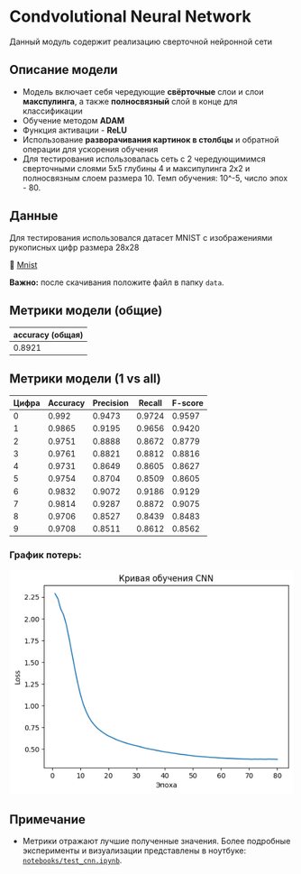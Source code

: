 # Condvolutional Neural Network

Данный модуль содержит реализацию сверточной нейронной сети
## Описание модели

- Модель включает себя чередующие **свёрточные** слои и слои **макспулинга**, а также **полносвязный** слой в конце для классификации
- Обучение методом **ADAM** 
- Функция активации - **ReLU**
- Использование **разворачивания картинок в столбцы** и обратной операции для ускорения обучения
- Для тестирования использовалась сеть с 2 чередующимимся сверточными слоями 5x5 глубины 4 и максипулинга 2x2 и полносвязным слоем размера 10. Темп обучения: 10^-5, число эпох - 80.

## Данные

Для тестирования использовался датасет MNIST с изображениями рукописных цифр размера 28x28

🔗 [Mnist](https://www.kaggle.com/datasets/vikramtiwari/mnist-numpy)

**Важно:** после скачивания положите файл в папку `data`.

## Метрики модели (общие)

| accuracy (общая) | 
|----------|
| 0.8921   | 

## Метрики модели (1 vs all)

| Цифра | Accuracy | Precision | Recall | F-score |
|-------|----------|-----------|--------|---------|
| 0     | 0.992    | 0.9473    | 0.9724 | 0.9597  |
| 1     | 0.9865   | 0.9195    | 0.9656 | 0.9420  |
| 2     | 0.9751   | 0.8888    | 0.8672 | 0.8779  |
| 3     | 0.9761   | 0.8821    | 0.8812 | 0.8816  |
| 4     | 0.9731   | 0.8649    | 0.8605 | 0.8627  |
| 5     | 0.9754   | 0.8704    | 0.8509 | 0.8605  |
| 6     | 0.9832   | 0.9072    | 0.9186 | 0.9129  |
| 7     | 0.9814   | 0.9287    | 0.8872 | 0.9075  |
| 8     | 0.9706   | 0.8527    | 0.8439 | 0.8483  |
| 9     | 0.9708   | 0.8511    | 0.8612 | 0.8562  |

### График потерь:
![Loss Curve](images/loss_cnn.png)


## Примечание

- Метрики отражают лучшие полученные значения. Более подробные эксперименты и визуализации представлены в ноутбуке: [`notebooks/test_cnn.ipynb`](../notebooks/test_cnn.ipynb).